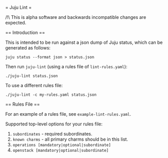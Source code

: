= Juju Lint =

/!\ This is alpha software and backwards incompatible changes are expected.

== Introduction ==

This is intended to be run against a json dump of Juju status, which can be
generated as follows:

    juju status --format json > status.json

Then run `juju-lint` (using a rules file of `lint-rules.yaml`):

    ./juju-lint status.json

To use a different rules file:

    ./juju-lint -c my-rules.yaml status.json

== Rules File ==

For an example of a rules file, see `example-lint-rules.yaml`.

Supported top-level options for your rules file:

 1. `subordinates` - required subordinates.
 2. `known charms` - all primary charms should be in this list.
 3. `operations [mandatory|optional|subordinate]`
 4. `openstack [mandatory|optional|subordinate]`
